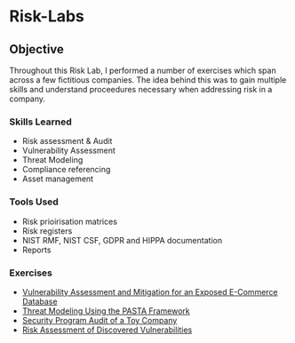 # Risk-Labs

## Objective

Throughout this Risk Lab, I performed a number of exercises which span across a few fictitious companies. The idea behind this was to gain multiple skills and understand proceedures necessary when addressing risk in a company.

### Skills Learned

- Risk assessment & Audit
- Vulnerability Assessment
- Threat Modeling
- Compliance referencing
- Asset management

### Tools Used

- Risk prioirisation matrices
- Risk registers
- NIST RMF, NIST CSF, GDPR and HIPPA documentation
- Reports

### Exercises
- <a href="https://github.com/JustA-Byte/Risk-Lab/blob/main/Vulnerability%20Assessment%20and%20Mitigation%20for%20an%20Exposed%20E-Commerce%20Database.md"> Vulnerability Assessment and Mitigation for an Exposed E-Commerce Database </a>
- <a href="https://github.com/JustA-Byte/Risk-Lab/blob/main/Threat%20Modeling%20Using%20the%20PASTA%20Framework.md"> Threat Modeling Using the PASTA Framework </a>
- <a href="https://github.com/JustA-Byte/Risk-Lab/blob/main/Security%20Program%20Audit%20of%20a%20Toy%20Company.md"> Security Program Audit of a Toy Company </a>
- <a href=""> Risk Assessment of Discovered Vulnerabilities </a>
